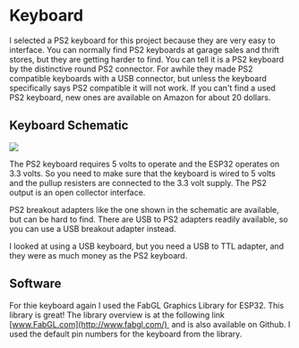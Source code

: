 # Keyboard

I selected a PS2 keyboard for this project because they are very easy to
interface. You can normally find PS2 keyboards at garage sales and thrift
stores, but they are getting harder to find. You can tell it is a PS2 keyboard
by the distinctive round PS2 connector. For awhile they made PS2 compatible
keyboards with a USB connector, but unless the keyboard specifically says PS2
compatible it will not work. If you can't find a used PS2 keyboard, new ones
are available on Amazon for about 20 dollars.

## Keyboard Schematic

![](C:\Users\rickl\OneDrive\Documents\GitHub\Beer-Keg-Monitor\Hardware\Keyboard\KeyboardSchemtic.jpg)

<style>
</style>

The PS2 keyboard requires 5 volts to operate and the ESP32 operates on
3.3 volts. So you need to make sure that the keyboard is wired to 5 volts and
the pullup resisters are connected to the 3.3 volt supply. The PS2 output is an
open collector interface.

PS2 breakout adapters like the one shown in the schematic are available,
but can be hard to find. There are USB to PS2 adapters readily available, so
you can use a USB breakout adapter instead.

I looked at using a USB keyboard, but you need a USB to TTL adapter, and
they were as much money as the PS2 keyboard.

## Software

For thie keyboard again I used the FabGL Graphics Library for ESP32. This library is great!  The library overview is at the following link [www.FabGL.com](http://www.fabgl.com/)  and is also available on Github. I used the default pin numbers for the keyboard from the library.
